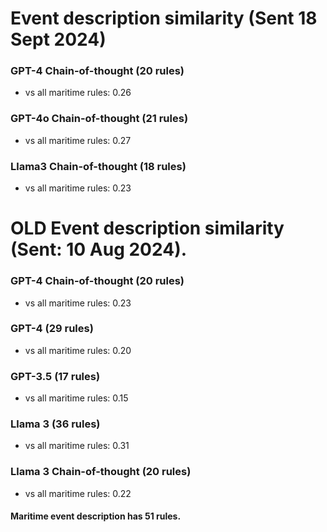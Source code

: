 # Event description similarity (Sent 18 Sept 2024)

### GPT-4 Chain-of-thought (20 rules)
- vs all maritime rules: 0.26

### GPT-4o Chain-of-thought (21 rules)
- vs all maritime rules: 0.27

### Llama3 Chain-of-thought (18 rules)
- vs all maritime rules: 0.23

# OLD Event description similarity (Sent: 10 Aug 2024).

### GPT-4 Chain-of-thought (20 rules)
- vs all maritime rules: 0.23

### GPT-4 (29 rules)
- vs all maritime rules: 0.20

### GPT-3.5 (17 rules)
- vs all maritime rules: 0.15

### Llama 3 (36 rules)
- vs all maritime rules: 0.31

### Llama 3 Chain-of-thought (20 rules)
- vs all maritime rules: 0.22

#### Maritime event description has 51 rules.